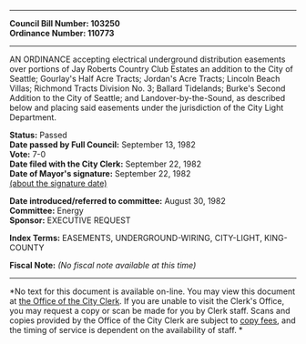 * * * * *  
  
**Council Bill Number: [](#h0)[](#h2)103250**   
**Ordinance Number: 110773**  
  
* * * * *  
  
AN ORDINANCE accepting electrical underground distribution easements over portions of Jay Roberts Country Club Estates an addition to the City of Seattle; Gourlay's Half Acre Tracts; Jordan's Acre Tracts; Lincoln Beach Villas; Richmond Tracts Division No. 3; Ballard Tidelands; Burke's Second Addition to the City of Seattle; and Landover-by-the-Sound, as described below and placing said easements under the jurisdiction of the City Light Department.  
  
**Status:** Passed   
**Date passed by Full Council:** September 13, 1982   
**Vote:** 7-0   
**Date filed with the City Clerk:** September 22, 1982   
**Date of Mayor's signature:** September 22, 1982   
[(about the signature date)](/~public/approvaldate.htm)   
  
  
**Date introduced/referred to committee:** August 30, 1982   
**Committee:** Energy   
**Sponsor:** EXECUTIVE REQUEST   
  
**Index Terms:** EASEMENTS, UNDERGROUND-WIRING, CITY-LIGHT, KING-COUNTY  
  
**Fiscal Note:** *(No fiscal note available at this time)*  
  
* * * * *  
  
*No text for this document is available on-line. You may view this document at [the Office of the City Clerk](http://www.seattle.gov/leg/clerk/contactUs.htm). If you are unable to visit the Clerk's Office, you may request a copy or scan be made for you by Clerk staff. Scans and copies provided by the Office of the City Clerk are subject to [copy fees](http://clerk.seattle.gov/~public/clerkfees.htm), and the timing of service is dependent on the availability of staff. *  
  
  
